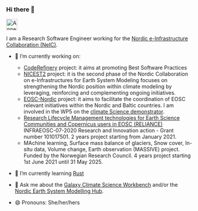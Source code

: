 ### Hi there 👋

<a href="https://dev.to/annefou">
  <img src="https://d2fltix0v2e0sb.cloudfront.net/dev-badge.svg" alt="Anne Fouilloux's DEV Profile" height="30" width="30">
</a>

I am a Research Software Engineer working for the [Nordic e-Infrastructure Collaboration (NeIC)](https://neic.no/). 

- 🔭 I’m currently working on:
  - [CodeRefinery](https://coderefinery.org/) project: it aims at promoting Best Software Practices
  - [NICEST2](https://neic.no/nicest2/) project: it is the second phase of the Nordic Collaboration on e-Infrastructures for Earth System Modeling focuses on strengthening the Nordic position within climate modeling by leveraging, reinforcing and complementing ongoing initiatives.
  - [EOSC-Nordic](https://www.eosc-nordic.eu/) project: it aims to facilitate the coordination of EOSC relevant initiatives within the Nordic and Baltic countries. I am involved in the WP5 on the [climate Science demonstrator](https://nordicesmhub.github.io/eosc-nordic-climate-demonstrator/).
  - [Research Lifecycle Management technologies for Earth Science Communities and Copernicus users in EOSC (RELIANCE)](https://www.reliance-project.eu/)  INFRAEOSC-07-2020 Research and Innovation action - Grant number 101017501. 2 years project starting from January 2021. 
  - MAchine learning, Surface mass balance of glaciers, Snow cover, In-situ data, Volume change, Earth observation (MASSIVE) project. Funded by the Norwegian Research Council. 4 years project starting 1st June 2021 until 31 May 2025. 


- 🌱 I’m currently learning [Rust](https://www.rust-lang.org/)

- 💬 Ask me about the [Galaxy Climate Science Workbench](https://climate.usegalaxy.eu/) and/or the [Nordic Earth System Modelling Hub](https://github.com/NordicESMhub/).

- 😄 Pronouns: She/her/hers
<!--
**annefou/annefou** is a ✨ _special_ ✨ repository because its `README.md` (this file) appears on your GitHub profile.

Here are some ideas to get you started:

- 🔭 I’m currently working on ...
- 🌱 I’m currently learning ...
- 👯 I’m looking to collaborate on ...
- 🤔 I’m looking for help with ...
- 💬 Ask me about ...
- 📫 How to reach me: ...
- 😄 Pronouns: ...
- ⚡ Fun fact: ...
-->
